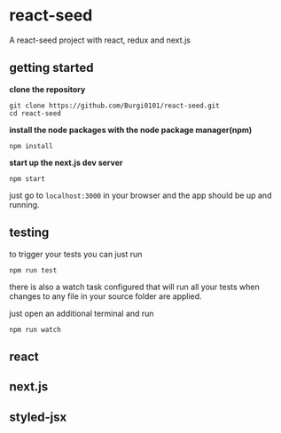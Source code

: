 # react-seed

A react-seed project with react, redux and next.js


## getting started

**clone the repository**
```
git clone https://github.com/Burgi0101/react-seed.git
cd react-seed
```
**install the node packages with the node package manager(npm)**
```
npm install
```
**start up the next.js dev server**
```
npm start
```
just go to ```localhost:3000``` in your browser and the app should be up and running.

## testing
to trigger your tests you can just run 
```
npm run test
```
there is also a watch task configured that will run all your tests when changes to
any file in your source folder are applied.

just open an additional terminal and run 
```
npm run watch
```
## react

## next.js

## styled-jsx


